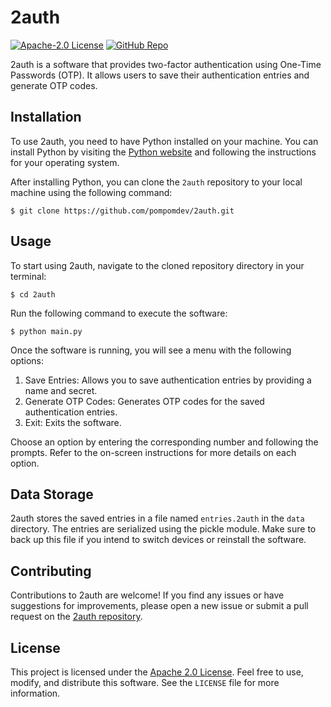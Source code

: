 # 2auth

[![Apache-2.0 License](https://img.shields.io/github/license/pompomdev/2auth)](https://opensource.org/licenses/Apache-2.0)
[![GitHub Repo](https://img.shields.io/badge/Github-2auth-blue)](https://github.com/pompomdev/2auth)

2auth is a software that provides two-factor authentication using One-Time Passwords (OTP). It allows users to save their authentication entries and generate OTP codes.

## Installation

To use 2auth, you need to have Python installed on your machine. You can install Python by visiting the [Python website](https://www.python.org) and following the instructions for your operating system.

After installing Python, you can clone the `2auth` repository to your local machine using the following command:

```shell
$ git clone https://github.com/pompomdev/2auth.git
```

## Usage

To start using 2auth, navigate to the cloned repository directory in your terminal:

```shell
$ cd 2auth
```

Run the following command to execute the software:

```shell
$ python main.py
```

Once the software is running, you will see a menu with the following options:

1. Save Entries: Allows you to save authentication entries by providing a name and secret.
2. Generate OTP Codes: Generates OTP codes for the saved authentication entries.
3. Exit: Exits the software.

Choose an option by entering the corresponding number and following the prompts. Refer to the on-screen instructions for more details on each option.

## Data Storage

2auth stores the saved entries in a file named `entries.2auth` in the `data` directory. The entries are serialized using the pickle module. Make sure to back up this file if you intend to switch devices or reinstall the software.

## Contributing

Contributions to 2auth are welcome! If you find any issues or have suggestions for improvements, please open a new issue or submit a pull request on the [2auth repository](https://github.com/pompomdev/2auth).

## License

This project is licensed under the [Apache 2.0 License](https://opensource.org/licenses/Apache-2.0). Feel free to use, modify, and distribute this software. See the `LICENSE` file for more information.
